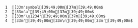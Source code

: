     1	[33m'symbol[39;49;00m[37m[39;49;00m$
     2	[33m'a'[39;49;00m[37m[39;49;00m$
     3	[33m'\u1234'[39;49;00m[37m[39;49;00m$
     4	[33m'[39;49;00m[33m\n[39;49;00m[33m'[39;49;00m$
